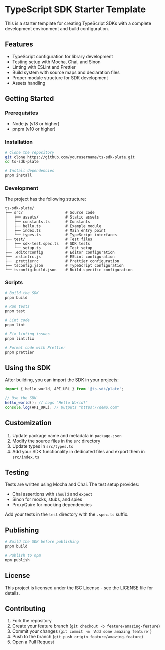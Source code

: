 # TypeScript SDK Starter Template

This is a starter template for creating TypeScript SDKs with a complete development environment and build configuration.

## Features

- TypeScript configuration for library development
- Testing setup with Mocha, Chai, and Sinon
- Linting with ESLint and Prettier
- Build system with source maps and declaration files
- Proper module structure for SDK development
- Assets handling

## Getting Started

### Prerequisites

- Node.js (v18 or higher)
- pnpm (v10 or higher)

### Installation

```bash
# Clone the repository
git clone https://github.com/yourusername/ts-sdk-plate.git
cd ts-sdk-plate

# Install dependencies
pnpm install
```

### Development

The project has the following structure:

```
ts-sdk-plate/
├── src/                   # Source code
│   ├── assets/            # Static assets
│   ├── constants.ts       # Constants
│   ├── hello.ts           # Example module
│   ├── index.ts           # Main entry point
│   └── types.ts           # TypeScript interfaces
├── test/                  # Test files
│   ├── sdk-test.spec.ts   # SDK tests
│   └── setup.ts           # Test setup
├── .editorconfig          # Editor configuration
├── .eslintrc.js           # ESLint configuration
├── .prettierrc            # Prettier configuration
├── tsconfig.json          # TypeScript configuration
└── tsconfig.build.json    # Build-specific configuration
```

### Scripts

```bash
# Build the SDK
pnpm build

# Run tests
pnpm test

# Lint code
pnpm lint

# Fix linting issues
pnpm lint:fix

# Format code with Prettier
pnpm prettier
```

## Using the SDK

After building, you can import the SDK in your projects:

```typescript
import { hello_world, API_URL } from '@ts-sdk/plate';

// Use the SDK
hello_world(); // Logs "Hello World!"
console.log(API_URL); // Outputs "https://demo.com"
```

## Customization

1. Update package name and metadata in `package.json`
2. Modify the source files in the `src` directory
3. Update types in `src/types.ts`
4. Add your SDK functionality in dedicated files and export them in `src/index.ts`

## Testing

Tests are written using Mocha and Chai. The test setup provides:

- Chai assertions with `should` and `expect`
- Sinon for mocks, stubs, and spies
- ProxyQuire for mocking dependencies

Add your tests in the `test` directory with the `.spec.ts` suffix.

## Publishing

```bash
# Build the SDK before publishing
pnpm build

# Publish to npm
npm publish
```

## License

This project is licensed under the ISC License - see the LICENSE file for details.

## Contributing

1. Fork the repository
2. Create your feature branch (`git checkout -b feature/amazing-feature`)
3. Commit your changes (`git commit -m 'Add some amazing feature'`)
4. Push to the branch (`git push origin feature/amazing-feature`)
5. Open a Pull Request